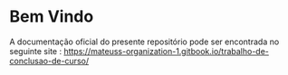 # Bem Vindo 
A documentação oficial do presente repositório pode ser encontrada no seguinte site :
https://mateuss-organization-1.gitbook.io/trabalho-de-conclusao-de-curso/
